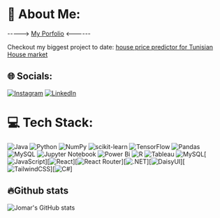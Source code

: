 # 💫 About Me:
-----> [My Porfolio](https://jomar77.github.io/) <------

Checkout my biggest project to date: [house price predictor for Tunisian House market](https://github.com/Jomar77/Tunisia-House-Price-Predictor) 


## 🌐 Socials:
[![Instagram](https://img.shields.io/badge/Instagram-%23E4405F.svg?logo=Instagram&logoColor=white)](https://instagram.com/_cheshire.art) [![LinkedIn](https://img.shields.io/badge/LinkedIn-%230077B5.svg?logo=linkedin&logoColor=white)](https://linkedin.com/in/jomnacorda)

# 💻 Tech Stack:

![Java](https://img.shields.io/badge/java-%23ED8B00.svg?style=flat&logo=java&logoColor=white) ![Python](https://img.shields.io/badge/python-3670A0?style=flat&logo=python&logoColor=ffdd54) ![NumPy](https://img.shields.io/badge/numpy-%23013243.svg?style=flat&logo=numpy&logoColor=white) ![scikit-learn](https://img.shields.io/badge/scikit--learn-%23F7931E.svg?style=flat&logo=scikit-learn&logoColor=white) ![TensorFlow](https://img.shields.io/badge/TensorFlow-%23FF6F00.svg?style=flat&logo=TensorFlow&logoColor=white) ![Pandas](https://img.shields.io/badge/pandas-%23150458.svg?style=flat&logo=pandas&logoColor=white)![MySQL](https://img.shields.io/badge/mysql-%2300f.svg?style=flat&logo=mysql&logoColor=white) ![Jupyter Notebook](https://img.shields.io/badge/jupyter-%23FA0F00.svg?style=flat&logo=jupyter&logoColor=white) ![Power Bi](https://img.shields.io/badge/power_bi-F2C811?style=flat&logo=powerbi&logoColor=black) ![R](https://img.shields.io/badge/r-%23276DC3.svg?style=flat&logo=r&logoColor=white) ![Tableau](https://img.shields.io/badge/Tableau-E97627?style=flat&logo=Tableau&logoColor=white)  ![MySQL](https://img.shields.io/badge/MySQL-005C84?style=flat&logo=mysql&logoColor=white)[![JavaScript](https://img.shields.io/badge/JavaScript-F7DF1E?logo=javascript&logoColor=000)][![React](https://img.shields.io/badge/React-%2320232a.svg?logo=react&logoColor=%2361DAFB)][![React Router](https://img.shields.io/badge/React_Router-CA4245?logo=react-router&logoColor=white)][![.NET](https://img.shields.io/badge/.NET-512BD4?logo=dotnet&logoColor=fff)][![DaisyUI](https://img.shields.io/badge/DaisyUI-5A0EF8?logo=daisyui&logoColor=fff)][![TailwindCSS](https://img.shields.io/badge/Tailwind%20CSS-%2338B2AC.svg?logo=tailwind-css&logoColor=white)][![C#](https://custom-icon-badges.demolab.com/badge/C%23-%23239120.svg?logo=cshrp&logoColor=white)]

## 🔥Github stats

![Jomar's GitHub stats](https://github-readme-stats.vercel.app/api?username=Jomar77&show_icons=true&theme=dracula)

